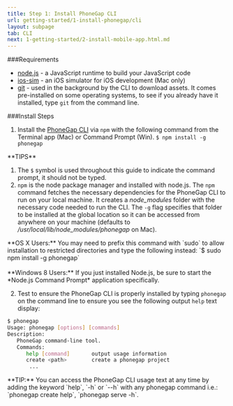 ```yaml
---
title: Step 1: Install PhoneGap CLI
url: getting-started/1-install-phonegap/cli
layout: subpage
tab: CLI
next: 1-getting-started/2-install-mobile-app.html.md
---
```


###Requirements

- [node.js](http://nodejs.org/) - a JavaScript runtime to build your JavaScript code
- [ios-sim](https://github.com/phonegap/ios-sim#installation) - an iOS simulator for iOS development (Mac only)
- [git](http://git-scm.com) - used in the background by the CLI to download assets. It comes pre-installed on some operating systems, to see if you already have it installed, type `git` from the command line.

###Install Steps

1. Install the [PhoneGap CLI](https://www.npmjs.com/package/phonegap) via `npm` with the following command from the Terminal app (Mac) or Command Prompt (Win).
`$ npm install -g phonegap`

 <div class="alert--info">**TIPS**

 1. The `$` symbol is used throughout this guide to indicate the command prompt, it should not be typed.
 2. `npm` is the node package manager and installed with node.js. The `npm` command fetches the necessary dependencies for the PhoneGap CLI to run on your local machine. It creates a *node_modules* folder with the necessary code needed to run the CLI. The `-g` flag specifies that folder to be installed at the global location so it can be accessed from anywhere on your machine (defaults to */usr/local/lib/node_modules/phonegap* on Mac).

 </div>

  <div class="alert--warning">**OS X Users:** You may need to prefix this command with `sudo` to allow installation to restricted directories and type the following instead: `$ sudo npm install -g phonegap`<br><br>
  **Windows 8 Users:** If you just installed Node.js, be sure to start the *Node.js Command Prompt* application specifically.</div>

2. Test to ensure the PhoneGap CLI is properly installed by typing `phonegap` on the command line to ensure you see the following output `help` text display:
  ``` bash
  $ phonegap
  Usage: phonegap [options] [commands]
  Description:
     PhoneGap command-line tool.
     Commands:
        help [command]       output usage information
        create <path>        create a phonegap project
         ...
  ```

<div class="alert--info">**TIP:** You can access the PhoneGap CLI usage text at any time by adding the keyword `help`, `-h` or `--h` with any phonegap command i.e.: `phonegap create help`, `phonegap serve -h`.</div>

